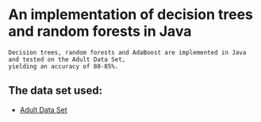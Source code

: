 # An implementation of decision trees and random forests in Java

	Decision trees, random forests and AdaBoost are implemented in Java and tested on the Adult Data Set, 
	yielding an accuracy of	80-85%.

## The data set used:
	
- [Adult Data Set](http://archive.ics.uci.edu/ml/datasets/Adult)
